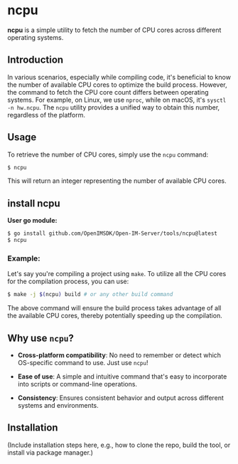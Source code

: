 # ncpu

**ncpu** is a simple utility to fetch the number of CPU cores across different operating systems.

## Introduction

In various scenarios, especially while compiling code, it's beneficial to know the number of available CPU cores to optimize the build process. However, the command to fetch the CPU core count differs between operating systems. For example, on Linux, we use `nproc`, while on macOS, it's `sysctl -n hw.ncpu`. The `ncpu` utility provides a unified way to obtain this number, regardless of the platform.

## Usage

To retrieve the number of CPU cores, simply use the `ncpu` command:

```bash
$ ncpu
```

This will return an integer representing the number of available CPU cores.

## install ncpu

**User go module:**

```bash
$ go install github.com/OpenIMSDK/Open-IM-Server/tools/ncpu@latest
$ ncpu
```

### Example:

Let's say you're compiling a project using `make`. To utilize all the CPU cores for the compilation process, you can use:

```bash
$ make -j $(ncpu) build # or any other build command
```

The above command will ensure the build process takes advantage of all the available CPU cores, thereby potentially speeding up the compilation.

## Why use `ncpu`?

- **Cross-platform compatibility**: No need to remember or detect which OS-specific command to use. Just use `ncpu`!
  
- **Ease of use**: A simple and intuitive command that's easy to incorporate into scripts or command-line operations.

- **Consistency**: Ensures consistent behavior and output across different systems and environments.

## Installation

(Include installation steps here, e.g., how to clone the repo, build the tool, or install via package manager.)
